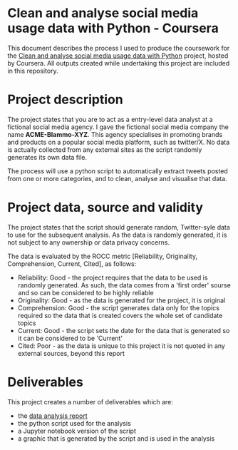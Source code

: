 # Clean and analyse social media usage data with Python - Coursera
This document describes the process I used to produce the coursework for the [Clean and analyse social media usage data with Python](https://www.coursera.org/learn/analyze-social-media-python/) project, hosted by Coursera. All outputs created while undertaking this project are included in this repository.

# Project description
The project states that you are to act as a entry-level data analyst at a fictional social media agency. I gave the fictional social media company the name **ACME-Blammo-XYZ**. This agency specialises in promoting brands and products on a popular social media platform, such as twitter/X. No data is actually collected from any external sites as the script randomly generates its own data file.

The process will use a python script to automatically extract tweets posted from one or more categories, and to clean, analyse and visualise that data.

# Project data, source and validity
The project states that the script should generate random, Twitter-syle data to use for the subsequent analysis. As the data is randomly generated, it is not subject to any ownership or data privacy concerns.

The data is evaluated by the ROCC metric [Reliability, Originality, Comprehension, Current, Cited], as follows:
- Reliability: Good - the project requires that the data to be used is randomly generated. As such, the data comes from a 'first order' sourse and so can be considered to be highly reliable
-  Originality: Good - as the data is generated for the project, it is original
-  Comprehension: Good - the script generates data only for the topics required so the data that is created covers the whole set of candidate topics
-  Current: Good - the script sets the date for the data that is generated so it can be considered to be 'Current'
-  Cited: Poor - as the data is unique to this project it is not quoted in any external sources, beyond this report

# Deliverables
This project creates a number of deliverables which are:
- the [data analysis report](./Report.md)
- the python script used for the analysis
- a Jupyter notebook version of the script
- a graphic that is generated by the script and is used in the analysis

